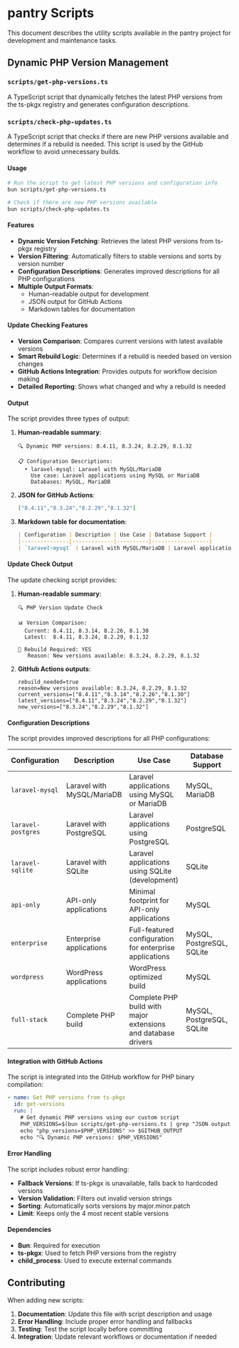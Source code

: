 # pantry Scripts

This document describes the utility scripts available in the pantry project for development and maintenance tasks.

## Dynamic PHP Version Management

### `scripts/get-php-versions.ts`

A TypeScript script that dynamically fetches the latest PHP versions from the ts-pkgx registry and generates configuration descriptions.

### `scripts/check-php-updates.ts`

A TypeScript script that checks if there are new PHP versions available and determines if a rebuild is needed. This script is used by the GitHub workflow to avoid unnecessary builds.

#### Usage

```bash
# Run the script to get latest PHP versions and configuration info
bun scripts/get-php-versions.ts

# Check if there are new PHP versions available
bun scripts/check-php-updates.ts
```

#### Features

- **Dynamic Version Fetching**: Retrieves the latest PHP versions from ts-pkgx registry
- **Version Filtering**: Automatically filters to stable versions and sorts by version number
- **Configuration Descriptions**: Generates improved descriptions for all PHP configurations
- **Multiple Output Formats**:
  - Human-readable output for development
  - JSON output for GitHub Actions
  - Markdown tables for documentation

#### Update Checking Features

- **Version Comparison**: Compares current versions with latest available versions
- **Smart Rebuild Logic**: Determines if a rebuild is needed based on version changes
- **GitHub Actions Integration**: Provides outputs for workflow decision making
- **Detailed Reporting**: Shows what changed and why a rebuild is needed

#### Output

The script provides three types of output:

1. **Human-readable summary**:

   ```
   🔍 Dynamic PHP versions: 8.4.11, 8.3.24, 8.2.29, 8.1.32

   📋 Configuration Descriptions:
     • laravel-mysql: Laravel with MySQL/MariaDB
       Use case: Laravel applications using MySQL or MariaDB
       Databases: MySQL, MariaDB
   ```

2. **JSON for GitHub Actions**:

   ```json
   ["8.4.11","8.3.24","8.2.29","8.1.32"]
   ```

3. **Markdown table for documentation**:

   ```markdown
   | Configuration | Description | Use Case | Database Support |
   |---------------|-------------|----------|------------------|
   | `laravel-mysql` | Laravel with MySQL/MariaDB | Laravel applications using MySQL or MariaDB | MySQL, MariaDB |
   ```

#### Update Check Output

The update checking script provides:

1. **Human-readable summary**:

   ```
   🔍 PHP Version Update Check

   📊 Version Comparison:
     Current: 8.4.11, 8.3.14, 8.2.26, 8.1.30
     Latest:  8.4.11, 8.3.24, 8.2.29, 8.1.32

   🔄 Rebuild Required: YES
      Reason: New versions available: 8.3.24, 8.2.29, 8.1.32
   ```

2. **GitHub Actions outputs**:

   ```
   rebuild_needed=true
   reason=New versions available: 8.3.24, 8.2.29, 8.1.32
   current_versions=["8.4.11","8.3.14","8.2.26","8.1.30"]
   latest_versions=["8.4.11","8.3.24","8.2.29","8.1.32"]
   new_versions=["8.3.24","8.2.29","8.1.32"]
   ```

#### Configuration Descriptions

The script provides improved descriptions for all PHP configurations:

| Configuration | Description | Use Case | Database Support |
|---------------|-------------|----------|------------------|
| `laravel-mysql` | Laravel with MySQL/MariaDB | Laravel applications using MySQL or MariaDB | MySQL, MariaDB |
| `laravel-postgres` | Laravel with PostgreSQL | Laravel applications using PostgreSQL | PostgreSQL |
| `laravel-sqlite` | Laravel with SQLite | Laravel applications using SQLite (development) | SQLite |
| `api-only` | API-only applications | Minimal footprint for API-only applications | MySQL |
| `enterprise` | Enterprise applications | Full-featured configuration for enterprise applications | MySQL, PostgreSQL, SQLite |
| `wordpress` | WordPress applications | WordPress optimized build | MySQL |
| `full-stack` | Complete PHP build | Complete PHP build with major extensions and database drivers | MySQL, PostgreSQL, SQLite |

#### Integration with GitHub Actions

The script is integrated into the GitHub workflow for PHP binary compilation:

```yaml
- name: Get PHP versions from ts-pkgx
  id: get-versions
  run: |
    # Get dynamic PHP versions using our custom script
    PHP_VERSIONS=$(bun scripts/get-php-versions.ts | grep "JSON output for GitHub Actions:" -A 1 | tail -1)
    echo "php_versions=$PHP_VERSIONS" >> $GITHUB_OUTPUT
    echo "🔍 Dynamic PHP versions: $PHP_VERSIONS"
```

#### Error Handling

The script includes robust error handling:

- **Fallback Versions**: If ts-pkgx is unavailable, falls back to hardcoded versions
- **Version Validation**: Filters out invalid version strings
- **Sorting**: Automatically sorts versions by major.minor.patch
- **Limit**: Keeps only the 4 most recent stable versions

#### Dependencies

- **Bun**: Required for execution
- **ts-pkgx**: Used to fetch PHP versions from the registry
- **child_process**: Used to execute external commands

## Contributing

When adding new scripts:

1. **Documentation**: Update this file with script description and usage
2. **Error Handling**: Include proper error handling and fallbacks
3. **Testing**: Test the script locally before committing
4. **Integration**: Update relevant workflows or documentation if needed
